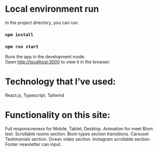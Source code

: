 # Local environment run

In the project directory, you can run:

### `npm install`

### `npm run start`

Runs the app in the development mode.\
Open [http://localhost:3000](http://localhost:3000) to view it in the browser.

# Technology that I’ve used:

React.js, Typescript, Tailwind

# Functionality on this site:

Full responsiveness for Mobile, Tablet, Desktop.
Animation for meet Biom text.
Scrollable rooms section.
Biom types section transitions.
Carousel Testimonials section.
Ocean video section.
Instagram scrollable section.
Footer newsletter can input.
